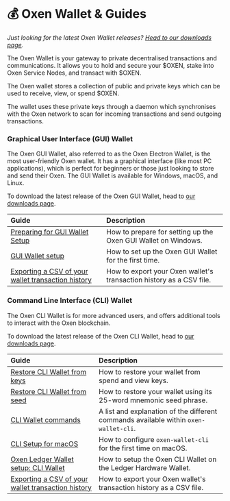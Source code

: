 # 💰 Oxen Wallet & Guides

_Just looking for the latest Oxen Wallet releases?_ [_Head to our downloads page_](https://github.com/oxen-io/oxen-electron-gui-wallet/releases)_._

The Oxen Wallet is your gateway to private decentralised transactions and communications. It allows you to hold and secure your $OXEN, stake into Oxen Service Nodes, and transact with $OXEN.

The Oxen wallet stores a collection of public and private keys which can be used to receive, view, or spend $OXEN.

The wallet uses these private keys through a daemon which synchronises with the Oxen network to scan for incoming transactions and send outgoing transactions.

### Graphical User Interface \(GUI\) Wallet

The Oxen GUI Wallet, also referred to as the Oxen Electron Wallet, is the most user-friendly Oxen wallet. It has a graphical interface \(like most PC applications\), which is perfect for beginners or those just looking to store and send their Oxen. The GUI Wallet is available for Windows, macOS, and Linux. 

To download the latest release of the Oxen GUI Wallet, head to [our downloads page](https://docs.oxen.io/downloads).

| Guide | Description |
| :--- | :--- |
| [Preparing for GUI Wallet Setup](preparing-for-gui-wallet-setup-windows.md) | How to prepare for setting up the Oxen GUI Wallet on Windows. |
| [GUI Wallet setup](gui-wallet-setup.md) | How to set up the Oxen GUI Wallet for the first time. |
| [Exporting a CSV of your wallet transaction history](exporting-a-csv-of-your-wallet-transaction-history.md) | How to export your Oxen wallet's transaction history as a CSV file.                 |

### Command Line Interface \(CLI\) Wallet

The Oxen CLI Wallet is for more advanced users, and offers additional tools to interact with the Oxen blockchain.

To download the latest release of the Oxen CLI Wallet, head to [our downloads page](https://docs.oxen.io/downloads).

| Guide | Description |
| :--- | :--- |
| [Restore CLI Wallet from keys](restore-cli-from-keys.md) | How to restore your wallet from spend and view keys. |
| [Restore CLI Wallet from seed](restore-cli-from-seed.md) | How to restore your wallet using its 25-word mnemonic seed phrase. |
| [CLI Wallet commands](../Wallets/CliWallet/WalletCommands.md) | A list and explanation of the different commands available within `oxen-wallet-cli`. |
| [CLI Setup for macOS](cli-wallet-setup-macos.md) | How to configure `oxen-wallet-cli` for the first time on macOS. |
| [Oxen Ledger Wallet setup: CLI Wallet](oxen-ledger-wallet-usage-cli-wallet.md) | How to setup the Oxen CLI Wallet on the Ledger Hardware Wallet. |
| [Exporting a CSV of your wallet transaction history](exporting-a-csv-of-your-wallet-transaction-history.md) | How to export your Oxen wallet's transaction history as a CSV file.                                                   |

